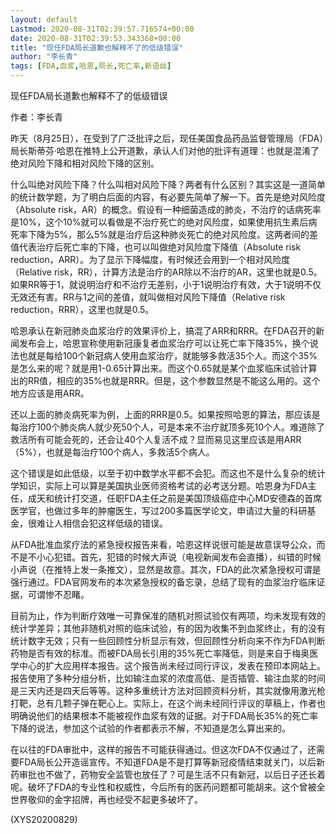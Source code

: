 ```yaml
---
layout: default
Lastmod: 2020-08-31T02:39:57.716574+00:00
date: 2020-08-31T02:39:53.343368+00:00
title: "现任FDA局长道歉也解释不了的低级错误"
author: "李长青"
tags: [FDA,血浆,哈恩,局长,死亡率,新语丝]
---
```


现任FDA局长道歉也解释不了的低级错误

作者：李长青

昨天（8月25日），在受到了广泛批评之后，现任美国食品药品监督管理局（FDA）局长斯蒂芬·哈恩在推特上公开道歉，承认人们对他的批评有道理：也就是混淆了绝对风险下降和相对风险下降的区别。

什么叫绝对风险下降？什么叫相对风险下降？两者有什么区别？其实这是一道简单的统计数学题，为了明白后面的内容，有必要先简单了解一下。首先是绝对风险度（Absolute risk，AR）的概念。假设有一种细菌造成的肺炎，不治疗的话病死率是10%，这个10%就可以看做是不治疗死亡的绝对风险度，如果使用抗生素后病死率下降为5%，那么5%就是治疗后这种肺炎死亡的绝对风险度。这两者间的差值代表治疗后死亡率的下降，也可以叫做绝对风险度下降值（Absolute risk reduction，ARR）。为了显示下降幅度，有时候还会用到一个相对风险度（Relative risk，RR），计算方法是治疗的AR除以不治疗的AR，这里也就是0.5。如果RR等于1，就说明治疗和不治疗无差别，小于1说明治疗有效，大于1说明不仅无效还有害。RR与1之间的差值，就叫做相对风险下降值（Relative risk reduction，RRR），这里也就是0.5。

哈恩承认在新冠肺炎血浆治疗的效果评价上，搞混了ARR和RRR。在FDA召开的新闻发布会上，哈恩宣称使用新冠康复者血浆治疗可以让死亡率下降35%，换个说法也就是每给100个新冠病人使用血浆治疗，就能够多救活35个人。而这个35%是怎么来的呢？就是用1-0.65计算出来。而这个0.65就是某个血浆临床试验计算出的RR值，相应的35%也就是RRR。但是，这个参数显然是不能这么用的。这个地方应该是用ARR。

还以上面的肺炎病死率为例，上面的RRR是0.5。如果按照哈恩的算法，那应该是每治疗100个肺炎病人就少死50个人，可是本来不治疗就顶多死10个人。难道除了救活所有可能会死的，还会让40个人复活不成？显而易见这里应该是用ARR（5%），也就是每治疗100个病人，多救活5个病人。

这个错误是如此低级，以至于初中数学水平都不会犯。而这也不是什么复杂的统计学知识，实际上可以算是美国执业医师资格考试的必考送分题。哈恩身为FDA主任，成天和统计打交道，任职FDA主任之前是美国顶级癌症中心MD安德森的首席医学官，也做过多年的肿瘤医生，写过200多篇医学论文，申请过大量的科研基金，很难让人相信会犯这样低级的错误。

从FDA批准血浆疗法的紧急授权报告来看，哈恩这样说很可能是故意误导公众，而不是不小心犯错。首先，犯错的时候大声说（电视新闻发布会直播），纠错的时候小声说（在推特上发一条推文），显然是故意。其次，FDA的此次紧急授权可谓是强行通过。FDA官网发布的本次紧急授权的备忘录，总结了现有的血浆治疗临床证据，可谓惨不忍睹。

目前为止，作为判断疗效唯一可靠保准的随机对照试验仅有两项，均未发现有效的统计学差异；其他非随机对照的临床试验，有的因为收集不到血浆终止，有的没有统计数字无效；只有一些回顾性分析显示有效，但回顾性分析向来不作为FDA判断药物是否有效的标准。而被FDA局长引用的35%死亡率降低，则是来自于梅奥医学中心的扩大应用样本报告。这个报告尚未经过同行评议，发表在预印本网站上。报告使用了多种分组分析，比如输注血浆的浓度高低、是否插管、输注血浆的时间是三天内还是四天后等等。这种多重统计方法对回顾资料分析，其实就像用激光枪打靶，总有几颗子弹在靶心上。实际上，在这个尚未经同行评议的草稿上，作者也明确说他们的结果根本不能被视作血浆有效的证据。对于FDA局长35%的死亡率下降的说法，参加这个试验的作者都表示不解，不知道是怎么算出来的。

在以往的FDA审批中，这样的报告不可能获得通过。但这次FDA不仅通过了，还需要FDA局长公开造谣宣传。不知道FDA是不是打算等新冠疫情结束就关门，以后新药审批也不做了，药物安全监管也放任了？可是生活不只有新冠，以后日子还长着呢。破坏了FDA的专业性和权威性，今后所有的医药问题都可能胡来。这个曾被全世界敬仰的金字招牌，再也经受不起更多破坏了。

(XYS20200829)

